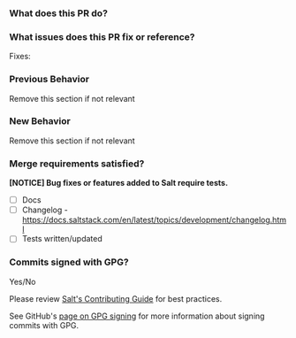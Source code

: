 ### What does this PR do?

### What issues does this PR fix or reference?
Fixes:

### Previous Behavior
Remove this section if not relevant

### New Behavior
Remove this section if not relevant

### Merge requirements satisfied?
**[NOTICE] Bug fixes or features added to Salt require tests.**
<!-- Please review the [test documentation](https://docs.saltstack.com/en/master/topics/tutorials/writing_tests.html) for details on how to implement tests into Salt's test suite. -->
- [ ] Docs
- [ ] Changelog - https://docs.saltstack.com/en/latest/topics/development/changelog.html
- [ ] Tests written/updated

### Commits signed with GPG?
Yes/No

Please review [Salt's Contributing Guide](https://docs.saltstack.com/en/master/topics/development/contributing.html) for best practices.

See GitHub's [page on GPG signing](https://help.github.com/articles/signing-commits-using-gpg/) for more information about signing commits with GPG.
